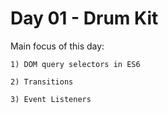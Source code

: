 # Day 01 - Drum Kit

Main focus of this day:

    1) DOM query selectors in ES6

    2) Transitions

    3) Event Listeners
